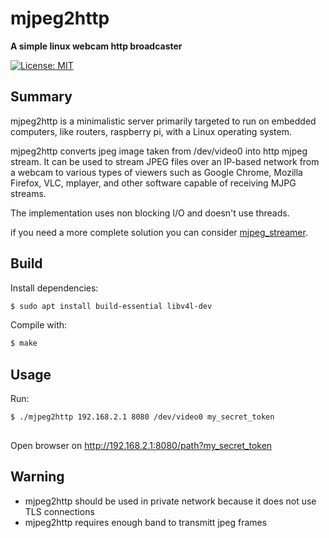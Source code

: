 # mjpeg2http

**A simple linux webcam http broadcaster**
<p>
<a href="https://raw.githubusercontent.com/uraimo/Bitter/master/LICENSE"><img src="http://img.shields.io/badge/license-MIT-blue.svg?style=flat" alt="License: MIT" /></a>
</p>


## Summary

mjpeg2http is a minimalistic server primarily targeted to run on embedded computers, like routers, raspberry pi, with a Linux operating system.

mjpeg2http converts jpeg image taken from /dev/video0 into http mjpeg stream. It can be used to stream JPEG files over an IP-based network from a webcam to various types of viewers such as Google Chrome, Mozilla Firefox, VLC, mplayer, and other software capable of receiving MJPG streams.

The implementation uses non blocking I/O and doesn't use threads.

if you need a more complete solution you can consider [mjpeg_streamer](https://github.com/jacksonliam/mjpg-streamer).


## Build

Install dependencies:
```bash
$ sudo apt install build-essential libv4l-dev
```

Compile with:

```bash
$ make
```

## Usage

Run:

```bash
$ ./mjpeg2http 192.168.2.1 8080 /dev/video0 my_secret_token
 
```

Open browser on http://192.168.2.1:8080/path?my_secret_token

## Warning
* mjpeg2http should be used in private network because it does not use TLS connections
* mjpeg2http requires enough band to transmitt jpeg frames 
 

